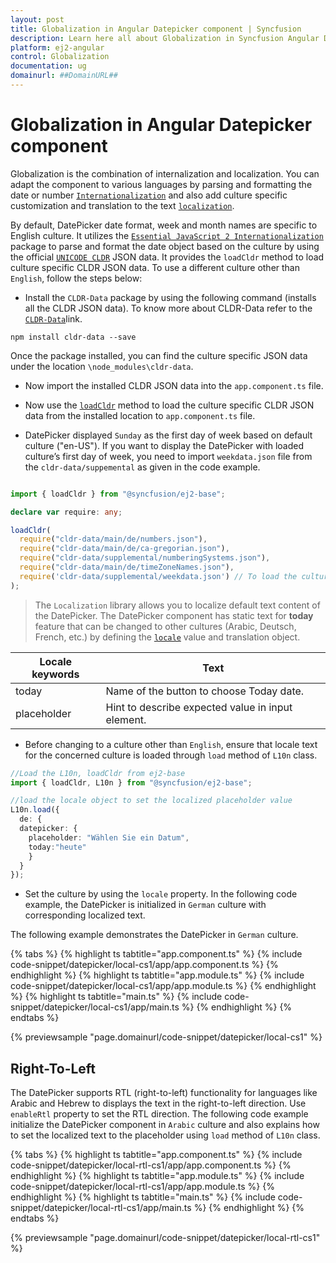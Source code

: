 ```yaml
---
layout: post
title: Globalization in Angular Datepicker component | Syncfusion
description: Learn here all about Globalization in Syncfusion Angular Datepicker component of Syncfusion Essential JS 2 and more.
platform: ej2-angular
control: Globalization 
documentation: ug
domainurl: ##DomainURL##
---
```


# Globalization in Angular Datepicker component

Globalization is the combination of internalization and localization. You can adapt the component to
various languages by parsing and formatting the date or
number [`Internationalization`](../common/internationalization/) and also add culture specific customization and translation to the text [`localization`](../common/localization/).

By default, DatePicker date format, week and month names are specific to English culture. It utilizes the
[`Essential JavaScript 2 Internationalization`](../common/internationalization/)
package to parse and format the date object based on the culture by using the official [`UNICODE CLDR`](http://cldr.unicode.org/)
JSON data. It provides the `loadCldr` method to load culture specific CLDR JSON data. To use a different culture other
than `English`, follow the steps below:

* Install the `CLDR-Data` package by using the following command (installs all the CLDR JSON data). To know more about CLDR-Data refer to the [`CLDR-Data`](http://cldr.unicode.org/index/cldr-spec/json)link.

```
npm install cldr-data --save
```

Once the package installed, you can find the culture
specific JSON data under the location `\node_modules\cldr-data`.

* Now import the installed CLDR JSON data into the `app.component.ts` file.

* Now use the
[`loadCldr`](http://ej2.syncfusion.com/documentation/common/internationalization/#loading-culture-data)
method
to load the culture specific CLDR JSON data
from the installed location to `app.component.ts` file.

* DatePicker displayed `Sunday` as the first day of week based on default culture ("en-US"). If you want to display the DatePicker with loaded culture’s first day of week, you need to import `weekdata.json` file from the `cldr-data/suppemental` as given in the code example.

```typescript

import { loadCldr } from "@syncfusion/ej2-base";

declare var require: any;

loadCldr(
  require("cldr-data/main/de/numbers.json"),
  require("cldr-data/main/de/ca-gregorian.json"),
  require("cldr-data/supplemental/numberingSystems.json"),
  require("cldr-data/main/de/timeZoneNames.json"),
  require('cldr-data/supplemental/weekdata.json') // To load the culture based first day of week
);
```

> The `Localization` library allows you to localize default text content of the DatePicker. The DatePicker component has static text for  **today** feature that can be changed to other cultures (Arabic, Deutsch, French, etc.) by defining the
[`locale`](https://ej2.syncfusion.com/angular/documentation/api/datepicker#locale) value and translation object.

Locale keywords |Text
-----|-----
today | Name of the button to choose Today date.
placeholder | Hint to describe expected value in input element.

* Before changing to a culture other than `English`, ensure that locale text for the concerned culture is loaded through `load` method of
  `L10n` class.

```typescript
//Load the L10n, loadCldr from ej2-base
import { loadCldr, L10n } from "@syncfusion/ej2-base";

//load the locale object to set the localized placeholder value
L10n.load({
  de: {
  datepicker: {
    placeholder: "Wählen Sie ein Datum",
    today:"heute"
    }
  }
});

```

* Set the culture by using the `locale` property.
In the following code example, the DatePicker is initialized in `German` culture with corresponding localized text.

The following example demonstrates the DatePicker in `German` culture.

{% tabs %}
{% highlight ts tabtitle="app.component.ts" %}
{% include code-snippet/datepicker/local-cs1/app/app.component.ts %}
{% endhighlight %}
{% highlight ts tabtitle="app.module.ts" %}
{% include code-snippet/datepicker/local-cs1/app/app.module.ts %}
{% endhighlight %}
{% highlight ts tabtitle="main.ts" %}
{% include code-snippet/datepicker/local-cs1/app/main.ts %}
{% endhighlight %}
{% endtabs %}
  
{% previewsample "page.domainurl/code-snippet/datepicker/local-cs1" %}

## Right-To-Left

The DatePicker supports RTL (right-to-left) functionality for languages like Arabic and Hebrew to displays
the text in the right-to-left direction. Use
`enableRtl`
property to set the RTL direction.
The following code example initialize the DatePicker component in `Arabic` culture and
also explains how to set the localized text to
the placeholder using
`load` method of
`L10n` class.

{% tabs %}
{% highlight ts tabtitle="app.component.ts" %}
{% include code-snippet/datepicker/local-rtl-cs1/app/app.component.ts %}
{% endhighlight %}
{% highlight ts tabtitle="app.module.ts" %}
{% include code-snippet/datepicker/local-rtl-cs1/app/app.module.ts %}
{% endhighlight %}
{% highlight ts tabtitle="main.ts" %}
{% include code-snippet/datepicker/local-rtl-cs1/app/main.ts %}
{% endhighlight %}
{% endtabs %}
  
{% previewsample "page.domainurl/code-snippet/datepicker/local-rtl-cs1" %}